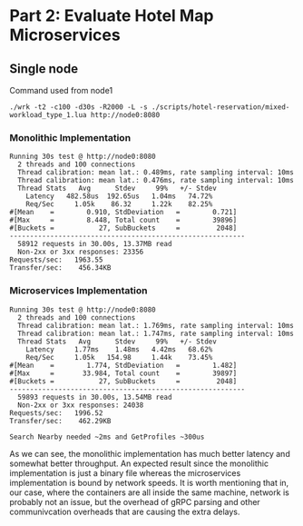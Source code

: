 # Part 2: Evaluate Hotel Map Microservices

## Single node

Command used from node1
```
./wrk -t2 -c100 -d30s -R2000 -L -s ./scripts/hotel-reservation/mixed-workload_type_1.lua http://node0:8080 
```

### Monolithic Implementation
```
Running 30s test @ http://node0:8080
  2 threads and 100 connections
  Thread calibration: mean lat.: 0.489ms, rate sampling interval: 10ms
  Thread calibration: mean lat.: 0.476ms, rate sampling interval: 10ms
  Thread Stats   Avg      Stdev     99%   +/- Stdev
    Latency   482.58us  192.65us   1.04ms   74.72%
    Req/Sec     1.05k    86.32     1.22k    82.25%
#[Mean    =        0.910, StdDeviation   =        0.721]
#[Max     =        8.448, Total count    =        39896]
#[Buckets =           27, SubBuckets     =         2048]
----------------------------------------------------------
  58912 requests in 30.00s, 13.37MB read
  Non-2xx or 3xx responses: 23356
Requests/sec:   1963.55
Transfer/sec:    456.34KB
```

### Microservices Implementation
```
Running 30s test @ http://node0:8080
  2 threads and 100 connections
  Thread calibration: mean lat.: 1.769ms, rate sampling interval: 10ms
  Thread calibration: mean lat.: 1.747ms, rate sampling interval: 10ms
  Thread Stats   Avg      Stdev     99%   +/- Stdev
    Latency     1.77ms    1.48ms   4.42ms   68.62%
    Req/Sec     1.05k   154.98     1.44k    73.45%
#[Mean    =        1.774, StdDeviation   =        1.482]
#[Max     =       33.984, Total count    =        39897]
#[Buckets =           27, SubBuckets     =         2048]
----------------------------------------------------------
  59893 requests in 30.00s, 13.54MB read
  Non-2xx or 3xx responses: 24038
Requests/sec:   1996.52
Transfer/sec:    462.29KB

Search Nearby needed ~2ms and GetProfiles ~300us
```

As we can see, the monolithic implementation has much better latency and somewhat better throughput.
An expected result since the monolithic implementation is just a binary file whereas the microservices
implementation is bound by network speeds. It is worth mentioning that in, our case, where the containers
are all inside the same machine, network is probably not an issue, but the overhead of gRPC parsing
and other communivcation overheads that are causing the extra delays. 
